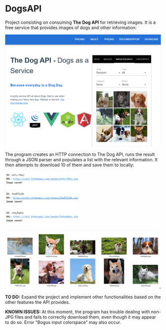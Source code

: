# DogsAPI
Project consisting on consuming **The Dog API** for retrieving images. It is a free service that provides images of dogs and other information:

![screenshot1](images/website.png)

The program creates an HTTP connection to The Dog API, runs the result through a JSON parser and populates a list with the relevant information. It then attempts to download 10 of them and save them to locally:

<img src="images/1.png" width="48%">

![screenshot3](images/2.png)

**TO DO:** Expand the project and implement other functionalities based on the other features the API provides.

**KNOWN ISSUES:** At this moment, the program has trouble dealing with non-JPG files and fails to correctly download them, even though it may appear to do so. Error "Bogus input colorspace" may also occur.
